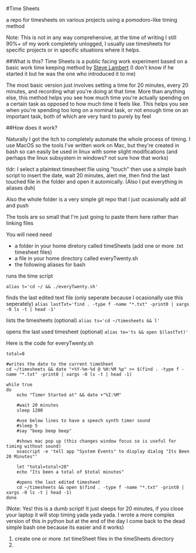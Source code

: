 #Time Sheets

a repo for timesheets on various projects using a pomodoro-like timing method

Note: This is not in any way comprehensive, at the time of writing I still 90%+ of my work completely unlogged, I usually use timesheets for specific projects or in specific situations where it helps.

##What is this?
Time Sheets is a public facing work experiment based on a basic work time keeping method by [Steve Lambert](https://visitsteve.com/) (I don't know if he started it but he was the one who introduced it to me) 

The most basic version just involves setting a time for 20 minutes, every 20 minutes, and recording what you're doing at that time. More than anything else, this method helps you see how much time you're actually spending on a certain task as opposed to how much time it feels like. This helps you see when you're spending too long on a nominal task, or not enough time on an important task, both of which are very hard to purely by feel

##How does it work?

Naturally I got the itch to completely automate the whole process of timing. I use MacOS so the tools I've written work on Mac, but they're created in bash so can easily be used in linux with some slight modifications (and perhaps the linux subsystem in windows? not sure how that works) 

tldr: I select a plaintext timesheet file using "touch" then use a simple bash script to insert the date, wait 20 minutes, alert me, then find the last touched file in the folder and open it automically. (Also I put everything in aliases duh)

Also the whole folder is a very simple git repo that I just  ocasionally add all and push 

The tools are so small that I'm just going to paste them here rather than linking files

You will need need

- a folder in your home diretory called timeSheets (add one or more .txt timesheet files) 
- a file in your home directory called everyTwenty.sh
- the following aliases for bash

runs the time script

`alias t='cd ~/ && ./everyTwenty.sh'`

finds the last edited text file (only seperate because I ocasionally use this seperately)
`alias lastTxt='find . -type f -name "*.txt" -print0 | xargs -0 ls -t | head -1'`

lists the timesheets (optional)
`alias ts='cd ~/timesheets && l'`

opens the last used timesheet (optional)
`alias te='ts && open $(lastTxt)'`

Here is the code for everyTwenty.sh

```
total=0

#writes the date to the current timeSheet
cd ~/timesheets && date "+%Y-%m-%d @ %H:%M %p" >> $(find . -type f -name "*.txt" -print0 | xargs -0 ls -t | head -1)

while true
do
	echo "Timer Started at" && date +"%I:%M"

	#wait 20 minutes
	sleep 1200

	#use below lines to have a speech synth timer sound
	#sleep 5
	#say "beep beep beep"

	#shows mac pop up (this changes window focus so is useful for timing without sound)
	osascript -e 'tell app "System Events" to display dialog "Its Been 20 Minutes"'

	let "total=total+20"
	echo "Its been a total of $total minutes"

	#opens the last edited timesheet
	cd ~/timesheets && open $(find . -type f -name "*.txt" -print0 | xargs -0 ls -t | head -1)
done
```


(Note: Yes! this is a dumb script! It just sleeps for 20 minutes, if you close your laptop it will stop timing yada yada yada. I wrote a more complex version of this in python but at the end of the day I come back to the dead simple bash one because its easier and it works)


1. create one or more .txt timeSheet files in the timeSheets directory
2. 






